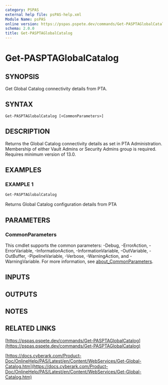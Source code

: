 ```yaml
---
category: PSPAS
external help file: psPAS-help.xml
Module Name: psPAS
online version: https://pspas.pspete.dev/commands/Get-PASPTAGlobalCatalog
schema: 2.0.0
title: Get-PASPTAGlobalCatalog
---
```


# Get-PASPTAGlobalCatalog

## SYNOPSIS
Get Global Catalog connectivity details from PTA.

## SYNTAX

```
Get-PASPTAGlobalCatalog [<CommonParameters>]
```

## DESCRIPTION
Returns the Global Catalog connectivity details as set in PTA Administration.
Membership of either Vault Admins or Security Admins group is required.
Requires minimum version of 13.0.

## EXAMPLES

### EXAMPLE 1
```powershell
Get-PASPTAGlobalCatalog
```

Returns Global Catalog configuration details from PTA

## PARAMETERS

### CommonParameters
This cmdlet supports the common parameters: -Debug, -ErrorAction, -ErrorVariable, -InformationAction, -InformationVariable, -OutVariable, -OutBuffer, -PipelineVariable, -Verbose, -WarningAction, and -WarningVariable. For more information, see [about_CommonParameters](http://go.microsoft.com/fwlink/?LinkID=113216).

## INPUTS

## OUTPUTS

## NOTES

## RELATED LINKS

[https://pspas.pspete.dev/commands/Get-PASPTAGlobalCatalog](https://pspas.pspete.dev/commands/Get-PASPTAGlobalCatalog)

[https://docs.cyberark.com/Product-Doc/OnlineHelp/PAS/Latest/en/Content/WebServices/Get-Global-Catalog.htm](https://docs.cyberark.com/Product-Doc/OnlineHelp/PAS/Latest/en/Content/WebServices/Get-Global-Catalog.htm)
